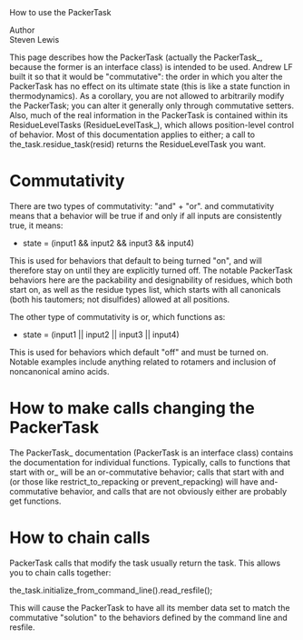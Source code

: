 <!-- --- title:  Packer  Task -->How to use the PackerTask

 Author   
Steven Lewis

This page describes how the PackerTask (actually the PackerTask\_, because the former is an interface class) is intended to be used. Andrew LF built it so that it would be "commutative": the order in which you alter the PackerTask has no effect on its ultimate state (this is like a state function in thermodynamics). As a corollary, you are not allowed to arbitrarily modify the PackerTask; you can alter it generally only through commutative setters. Also, much of the real information in the PackerTask is contained within its ResidueLevelTasks (ResidueLevelTask\_), which allows position-level control of behavior. Most of this documentation applies to either; a call to the\_task.residue\_task(resid) returns the ResidueLevelTask you want.

Commutativity
=============

There are two types of commutativity: "and" + "or". and commutativity means that a behavior will be true if and only if all inputs are consistently true, it means:

-   state = (input1 && input2 && input3 && input4)

This is used for behaviors that default to being turned "on", and will therefore stay on until they are explicitly turned off. The notable PackerTask behaviors here are the packability and designability of residues, which both start on, as well as the residue types list, which starts with all canonicals (both his tautomers; not disulfides) allowed at all positions.

The other type of commutativity is or, which functions as:

-   state = (input1 || input2 || input3 || input4)

This is used for behaviors which default "off" and must be turned on. Notable examples include anything related to rotamers and inclusion of noncanonical amino acids.

How to make calls changing the PackerTask
=========================================

The PackerTask\_ documentation (PackerTask is an interface class) contains the documentation for individual functions. Typically, calls to functions that start with or\_ will be an or-commutative behavior; calls that start with and (or those like restrict\_to\_repacking or prevent\_repacking) will have and-commutative behavior, and calls that are not obviously either are probably get functions.

How to chain calls
==================

PackerTask calls that modify the task usually return the task. This allows you to chain calls together:

the\_task.initialize\_from\_command\_line().read\_resfile();

This will cause the PackerTask to have all its member data set to match the commutative "solution" to the behaviors defined by the command line and resfile.
